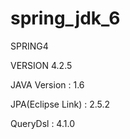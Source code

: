 # spring_jdk_6
SPRING4

VERSION 4.2.5

JAVA Version : 1.6 

JPA(Eclipse Link) : 2.5.2

QueryDsl : 4.1.0
